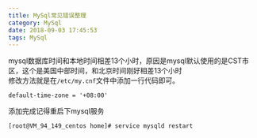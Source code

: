 ```yaml
---
title: MySql常见错误整理
category: MySql
date: 2018-09-03 17:45:53
tags: MySql
---
```

mysql数据库时间和本地时间相差13个小时，原因是mysql默认使用的是CST市区，这个是美国中部时间，和北京时间刚好相差13个小时  
修改方法就是在`/etc/my.cnf`文件中添加一行代码即可。
```
default-time-zone = '+08:00' 
```
添加完成记得重启下mysql服务
```
[root@VM_94_149_centos home]# service mysqld restart
```
